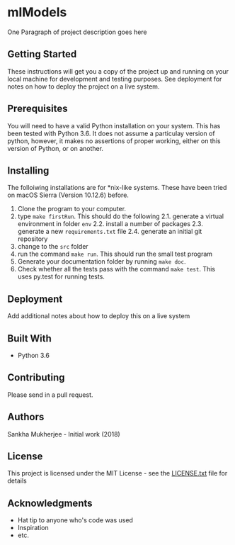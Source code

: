 # mlModels

One Paragraph of project description goes here

## Getting Started

These instructions will get you a copy of the project up and running on your local machine for development and testing purposes. See deployment for notes on how to deploy the project on a live system.

## Prerequisites

You will need to have a valid Python installation on your system. This has been tested with Python 3.6. It does not assume a particulay version of python, however, it makes no assertions of proper working, either on this version of Python, or on another. 

## Installing

The folloiwing installations are for *nix-like systems. These have been tried on macOS Sierra (Version 10.12.6) before. 

1. Clone the program to your computer. 
2. type `make firstRun`. This should do the following
    2.1. generate a virtual environment in folder `env`
    2.2. install a number of packages
    2.3. generate a new `requirements.txt` file
    2.4. generate an initial git repository
3. change to the `src` folder
4. run the command `make run`. This should run the small test program
5. Generate your documentation folder by running `make doc`. 
6. Check whether all the tests pass with the command `make test`. This uses py.test for running tests. 

## Deployment

Add additional notes about how to deploy this on a live system

## Built With

 - Python 3.6

## Contributing

Please send in a pull request.

## Authors

Sankha Mukherjee - Initial work (2018)

## License

This project is licensed under the MIT License - see the [LICENSE.txt](LICENSE.txt) file for details

## Acknowledgments

 - Hat tip to anyone who's code was used
 - Inspiration
 - etc.
 